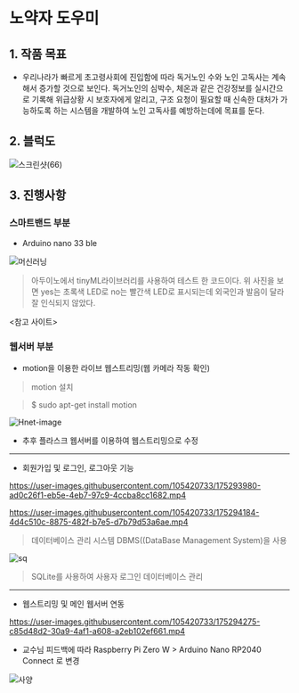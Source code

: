 # 노약자 도우미


## **1. 작품 목표**

- 우리나라가 빠르게 초고령사회에 진입함에 따라 독거노인 수와 노인 고독사는 계속해서 증가할 것으로 보인다. 독거노인의 심박수, 체온과 같은 건강정보를 실시간으로 기록해 위급상황 시 보호자에게 알리고, 구조 요청이 필요할 때 신속한 대처가 가능하도록 하는 시스템을 개발하여 노인 고독사를 예방하는데에 목표를 둔다. 



## **2. 블럭도**

![스크린샷(66)](https://user-images.githubusercontent.com/105420733/170254203-b201b56a-5249-462b-9ef7-e47de8cbcc74.png)



## **3. 진행사항**

### 스마트밴드 부분

* Arduino nano 33 ble

![머신러닝](https://user-images.githubusercontent.com/105420733/175385373-204921c0-f23e-424a-9d9c-6e41899cc122.png)

> 아두이노에서 tinyML라이브러리를 사용하여 테스트 한 코드이다. 위 사진을 보면 yes는 초록색 LED로 no는 빨간색 LED로 표시되는데 외국인과 발음이 달라 잘 인식되지 않았다.

<참고 사이트>




### 웹서버 부분


 * motion을 이용한 라이브 웹스트리밍(웹 카메라 작동 확인)
 
 > motion 설치
  
 > $ sudo apt-get install motion


![Hnet-image](https://user-images.githubusercontent.com/105420733/170521420-48f7b16f-75a5-469e-91fe-d81626b120f0.gif)



* 추후 플라스크 웹서버를 이용하여 웹스트리밍으로 수정

----------------------------------


* 회원가입 및 로그인, 로그아웃 기능


https://user-images.githubusercontent.com/105420733/175293980-ad0c26f1-eb5e-4eb7-97c9-4ccba8cc1682.mp4




https://user-images.githubusercontent.com/105420733/175294184-4d4c510c-8875-482f-b7e5-d7b79d53a6ae.mp4



 
  > 데이터베이스 관리 시스템 DBMS((DataBase Management System)을 사용
  
  ![sq](https://user-images.githubusercontent.com/105420733/175082466-4d99816f-b047-4f11-8366-96bb19c89071.png)
  
  > SQLite를 사용하여 사용자 로그인 데이터베이스 관리
  
  --------
  
  
  * 웹스트리밍 및 메인 웹서버 연동
  
  

https://user-images.githubusercontent.com/105420733/175294275-c85d48d2-30a9-4af1-a608-a2eb102ef661.mp4


  
* 교수님 피드백에 따라 Raspberry Pi Zero W > Arduino Nano RP2040 Connect 로 변경

![사양](https://user-images.githubusercontent.com/105420733/170625585-af5e94cb-bba4-4fac-a0e9-2befb2a7de36.png)
